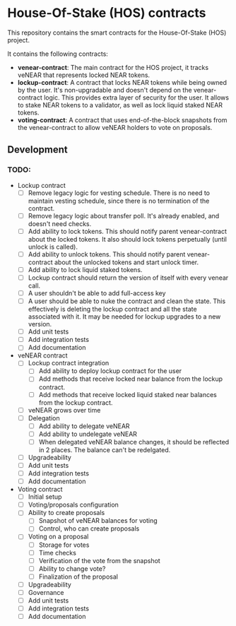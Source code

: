 # House-Of-Stake (HOS) contracts

This repository contains the smart contracts for the House-Of-Stake (HOS) project.

It contains the following contracts:

- **venear-contract**: The main contract for the HOS project, it tracks veNEAR that represents locked NEAR tokens.
- **lockup-contract**: A contract that locks NEAR tokens while being owned by the user. It's non-upgradable and doesn't
  depend on the venear-contract logic. This provides extra layer of security for the user. It allows to stake NEAR
  tokens to a validator, as well as lock liquid staked NEAR tokens.
- **voting-contract**: A contract that uses end-of-the-block snapshots from the venear-contract to allow veNEAR holders
  to
  vote on proposals.

## Development

### TODO:

- Lockup contract
  - [ ] Remove legacy logic for vesting schedule. There is no need to maintain vesting schedule, since there is no
    termination
    of the contract.
  - [ ] Remove legacy logic about transfer poll. It's already enabled, and doesn't need checks.
  - [ ] Add ability to lock tokens. This should notify parent venear-contract about the locked tokens. It also should
    lock tokens perpetually (until unlock is called).
  - [ ] Add ability to unlock tokens. This should notify parent venear-contract about the unlocked tokens and start
    unlock timer.
  - [ ] Add ability to lock liquid staked tokens.
  - [ ] Lockup contract should return the version of itself with every venear call.
  - [ ] A user shouldn't be able to add full-access key
  - [ ] A user should be able to nuke the contract and clean the state. This effectively is deleting the lockup contract
    and all the state associated with it. It may be needed for lockup upgrades to a new version.
  - [ ] Add unit tests
  - [ ] Add integration tests
  - [ ] Add documentation
- veNEAR contract
  - [ ] Lockup contract integration
    - [ ] Add ability to deploy lockup contract for the user
    - [ ] Add methods that receive locked near balance from the lockup contract.
    - [ ] Add methods that receive locked liquid staked near balances from the lockup contract.
  - [ ] veNEAR grows over time
  - [ ] Delegation
    - [ ] Add ability to delegate veNEAR
    - [ ] Add ability to undelegate veNEAR
    - [ ] When delegated veNEAR balance changes, it should be reflected in 2 places. The balance can't be redelgated.
  - [ ] Upgradeability
  - [ ] Add unit tests
  - [ ] Add integration tests
  - [ ] Add documentation
- Voting contract
  - [ ] Initial setup
  - [ ] Voting/proposals configuration
  - [ ] Ability to create proposals
    - [ ] Snapshot of veNEAR balances for voting
    - [ ] Control, who can create proposals
  - [ ] Voting on a proposal
    - [ ] Storage for votes
    - [ ] Time checks
    - [ ] Verification of the vote from the snapshot
    - [ ] Ability to change vote?
    - [ ] Finalization of the proposal
  - [ ] Upgradeability
  - [ ] Governance
  - [ ] Add unit tests
  - [ ] Add integration tests
  - [ ] Add documentation
